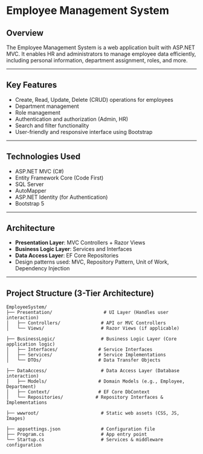 # Employee Management System

## Overview
The Employee Management System is a web application built with ASP.NET MVC. It enables HR and administrators to manage employee data efficiently, including personal information, department assignment, roles, and more.

---

## Key Features
- Create, Read, Update, Delete (CRUD) operations for employees
- Department management
- Role management
- Authentication and authorization (Admin, HR)
- Search and filter functionality
- User-friendly and responsive interface using Bootstrap

---

## Technologies Used
- ASP.NET MVC (C#)
- Entity Framework Core (Code First)
- SQL Server
- AutoMapper
- ASP.NET Identity (for Authentication)
- Bootstrap 5

---

## Architecture
- **Presentation Layer**: MVC Controllers + Razor Views
- **Business Logic Layer**: Services and Interfaces
- **Data Access Layer**: EF Core Repositories
- Design patterns used: MVC, Repository Pattern, Unit of Work, Dependency Injection

---

## Project Structure (3-Tier Architecture)

```
EmployeeSystem/
├── Presentation/                   # UI Layer (Handles user interaction)
│   ├── Controllers/               # API or MVC Controllers
│   └── Views/                     # Razor Views (if applicable)

├── BusinessLogic/                 # Business Logic Layer (Core application logic)
│   ├── Interfaces/               # Service Interfaces
│   ├── Services/                 # Service Implementations
│   └── DTOs/                     # Data Transfer Objects

├── DataAccess/                    # Data Access Layer (Database interaction)
│   ├── Models/                   # Domain Models (e.g., Employee, Department)
│   ├── Context/                  # EF Core DbContext
│   └── Repositories/            # Repository Interfaces & Implementations

├── wwwroot/                       # Static web assets (CSS, JS, Images)

├── appsettings.json               # Configuration file
├── Program.cs                     # App entry point
└── Startup.cs                     # Services & middleware configuration
```
